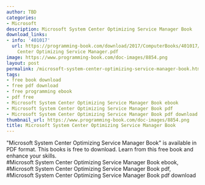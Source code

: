 ```yaml
---
author: TBD
categories:
- Microsoft
description: Microsoft System Center Optimizing Service Manager Book
download_links:
- info: '401017'
  url: https://programming-book.com/download/2017/ComputerBooks/401017/Microsoft System
    Center Optimizing Service Manager.pdf
image: https://www.programming-book.com/doc-images/8854.png
layout: post
permalink: /microsoft-system-center-optimizing-service-manager-book.html
tags:
- free book download
- free pdf download
- free programming ebook
- pdf free
- Microsoft System Center Optimizing Service Manager Book ebook
- Microsoft System Center Optimizing Service Manager Book pdf
- Microsoft System Center Optimizing Service Manager Book pdf download
thumbnail_url: https://www.programming-book.com/doc-images/8854.png
title: Microsoft System Center Optimizing Service Manager Book
---
```


 
<div class="item-desc text-justify">
  "Microsoft System Center Optimizing Service Manager Book" is available in PDF format. This books is free to download. Learn from this free book and enhance your skills.
  <br>
  #Microsoft System Center Optimizing Service Manager Book ebook, #Microsoft System Center Optimizing Service Manager Book pdf, #Microsoft System Center Optimizing Service Manager Book pdf download
</div>